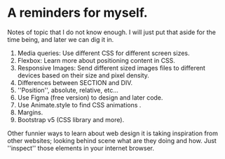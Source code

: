 # A reminders for myself.

Notes of topic that I do not know enough.
I will just put that aside for the time being, and later we can dig it in.

1. Media queries: Use different CSS for different screen sizes.
2. Flexbox: Learn more about positioning content in CSS.
3. Responsive Images: Send different sized images files to different devices based on their size and pixel density.
4. Differences between SECTION and DIV.
5. ''Position'', absolute, relative, etc...
6. Use Figma (free version) to design and later code.
7. Use Animate.style to find CSS animations .
8. Margins.
9. Bootstrap v5 (CSS library and more).

Other funnier ways to learn about web design it is taking inspiration from other websites; looking behind scene what are they doing and how. Just ''inspect'' those elements in your internet browser.
